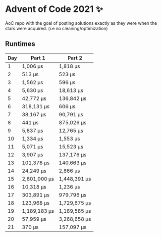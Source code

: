 # Advent of Code 2021 ✨

AoC repo with the goal of posting solutions exactly as they were when the stars were acquired. (i.e no cleaning/optimization)

## Runtimes
|   Day | Part 1       | Part 2       |
|-------|--------------|--------------|
|     1 | 1,006 µs     | 1,818 µs     |
|     2 | 513 µs       | 523 µs       |
|     3 | 1,562 µs     | 596 µs       |
|     4 | 5,630 µs     | 18,613 µs    |
|     5 | 42,772 µs    | 136,842 µs   |
|     6 | 318,131 µs   | 606 µs       |
|     7 | 38,167 µs    | 90,791 µs    |
|     8 | 441 µs       | 875,026 µs   |
|     9 | 5,837 µs     | 12,765 µs    |
|    10 | 1,334 µs     | 1,553 µs     |
|    11 | 5,071 µs     | 15,523 µs    |
|    12 | 3,907 µs     | 137,176 µs   |
|    13 | 101,378 µs   | 140,663 µs   |
|    14 | 24,249 µs    | 2,866 µs     |
|    15 | 2,601,000 µs | 1,448,391 µs |
|    16 | 10,318 µs    | 1,236 µs     |
|    17 | 303,891 µs   | 979,796 µs   |
|    18 | 123,968 µs   | 1,729,675 µs |
|    19 | 1,189,183 µs | 1,189,585 µs |
|    20 | 57,959 µs    | 3,268,658 µs |
|    21 | 370 µs       | 157,097 µs   |
